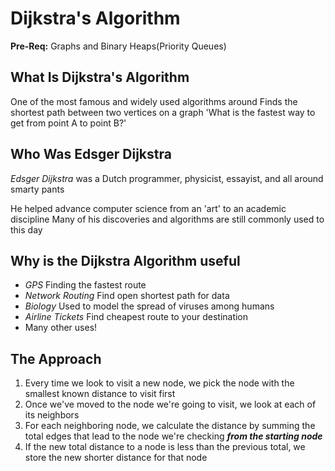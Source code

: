 # Dijkstra's Algorithm

**Pre-Req:** Graphs and Binary Heaps(Priority Queues)

## What Is Dijkstra's Algorithm

One of the most famous and widely used algorithms around
Finds the shortest path between two vertices on a graph
'What is the fastest way to get from point A to point B?'

## Who Was Edsger Dijkstra

*Edsger Dijkstra* was a Dutch programmer, physicist, essayist, and all around smarty pants

He helped advance computer science from an 'art' to an academic discipline
Many of his discoveries and algorithms are still commonly used to this day

## Why is the Dijkstra Algorithm useful

- *GPS* Finding the fastest route
- *Network Routing* Find open shortest path for data
- *Biology* Used to model the spread of viruses among humans
- *Airline Tickets* Find cheapest route to your destination
- Many other uses!

## The Approach

1. Every time we look to visit a new node, we pick the node with the smallest known distance to visit first
2. Once we've moved to the node we're going to visit, we look at each of its neighbors
3. For each neighboring node, we calculate the distance by summing the total edges that lead to the node we're checking ***from the starting node***
4. If the new total distance to a node is less than the previous total, we store the new shorter distance for that node
